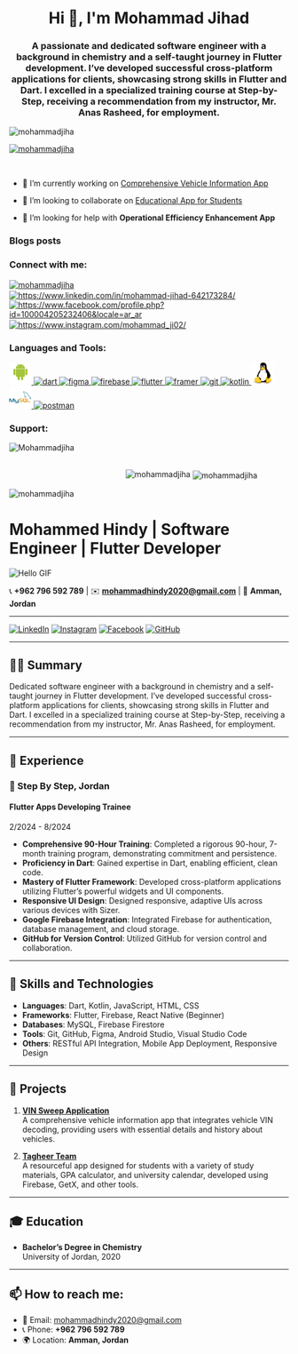 <h1 align="center">Hi 👋, I'm Mohammad Jihad</h1>
<h3 align="center">A passionate and dedicated software engineer with a background in chemistry and a self-taught journey in Flutter development. I’ve developed successful cross-platform applications for clients, showcasing strong skills in Flutter and Dart. I excelled in a specialized training course at Step-by-Step, receiving a recommendation from my instructor, Mr. Anas Rasheed, for employment.</h3>

<p align="left"> <img src="https://komarev.com/ghpvc/?username=mohammadjiha&label=Profile%20views&color=0e75b6&style=flat" alt="mohammadjiha" /> </p>

<p align="left"> <a href="https://github.com/ryo-ma/github-profile-trophy"><img src="https://github-profile-trophy.vercel.app/?username=mohammadjiha" alt="mohammadjiha" /></a> </p>

<p align="left"> <a href="https://twitter.com/" target="blank"><img src="https://img.shields.io/twitter/follow/?logo=twitter&style=for-the-badge" alt="" /></a> </p>

- 🔭 I’m currently working on [Comprehensive Vehicle Information App](https://github.com/mohammadjiha/vin_sweep3)

- 👯 I’m looking to collaborate on [Educational App for Students](https://github.com/mohammadjiha/taggeer-app)

- 🤝 I’m looking for help with **Operational Efficiency Enhancement App**

### Blogs posts
<!-- BLOG-POST-LIST:START -->
<!-- BLOG-POST-LIST:END -->

<h3 align="left">Connect with me:</h3>
<p align="left">
<a href="https://dev.to/mohammadjiha" target="blank"><img align="center" src="https://raw.githubusercontent.com/rahuldkjain/github-profile-readme-generator/master/src/images/icons/Social/devto.svg" alt="mohammadjiha" height="30" width="40" /></a>
<a href="https://linkedin.com/in/mohammad-jihad-642173284/" target="blank"><img align="center" src="https://raw.githubusercontent.com/rahuldkjain/github-profile-readme-generator/master/src/images/icons/Social/linked-in-alt.svg" alt="https://www.linkedin.com/in/mohammad-jihad-642173284/" height="30" width="40" /></a>
<a href="https://fb.com/100004205232406" target="blank"><img align="center" src="https://raw.githubusercontent.com/rahuldkjain/github-profile-readme-generator/master/src/images/icons/Social/facebook.svg" alt="https://www.facebook.com/profile.php?id=100004205232406&locale=ar_ar" height="30" width="40" /></a>
<a href="https://instagram.com/mohammad_ji02/" target="blank"><img align="center" src="https://raw.githubusercontent.com/rahuldkjain/github-profile-readme-generator/master/src/images/icons/Social/instagram.svg" alt="https://www.instagram.com/mohammad_ji02/" height="30" width="40" /></a>
</p>

<h3 align="left">Languages and Tools:</h3>
<p align="left"> <a href="https://developer.android.com" target="_blank" rel="noreferrer"> <img src="https://raw.githubusercontent.com/devicons/devicon/master/icons/android/android-original-wordmark.svg" alt="android" width="40" height="40"/> </a> <a href="https://dart.dev" target="_blank" rel="noreferrer"> <img src="https://www.vectorlogo.zone/logos/dartlang/dartlang-icon.svg" alt="dart" width="40" height="40"/> </a> <a href="https://www.figma.com/" target="_blank" rel="noreferrer"> <img src="https://www.vectorlogo.zone/logos/figma/figma-icon.svg" alt="figma" width="40" height="40"/> </a> <a href="https://firebase.google.com/" target="_blank" rel="noreferrer"> <img src="https://www.vectorlogo.zone/logos/firebase/firebase-icon.svg" alt="firebase" width="40" height="40"/> </a> <a href="https://flutter.dev" target="_blank" rel="noreferrer"> <img src="https://www.vectorlogo.zone/logos/flutterio/flutterio-icon.svg" alt="flutter" width="40" height="40"/> </a> <a href="https://www.framer.com/" target="_blank" rel="noreferrer"> <img src="https://www.vectorlogo.zone/logos/framer/framer-icon.svg" alt="framer" width="40" height="40"/> </a> <a href="https://git-scm.com/" target="_blank" rel="noreferrer"> <img src="https://www.vectorlogo.zone/logos/git-scm/git-scm-icon.svg" alt="git" width="40" height="40"/> </a> <a href="https://kotlinlang.org" target="_blank" rel="noreferrer"> <img src="https://www.vectorlogo.zone/logos/kotlinlang/kotlinlang-icon.svg" alt="kotlin" width="40" height="40"/> </a> <a href="https://www.linux.org/" target="_blank" rel="noreferrer"> <img src="https://raw.githubusercontent.com/devicons/devicon/master/icons/linux/linux-original.svg" alt="linux" width="40" height="40"/> </a> <a href="https://www.mysql.com/" target="_blank" rel="noreferrer"> <img src="https://raw.githubusercontent.com/devicons/devicon/master/icons/mysql/mysql-original-wordmark.svg" alt="mysql" width="40" height="40"/> </a> <a href="https://postman.com" target="_blank" rel="noreferrer"> <img src="https://www.vectorlogo.zone/logos/getpostman/getpostman-icon.svg" alt="postman" width="40" height="40"/> </a> </p>

<h3 align="left">Support:</h3>
<p><a href="https://ko-fi.com/Mohammadjiha"> <img align="left" src="https://cdn.ko-fi.com/cdn/kofi3.png?v=3" height="50" width="210" alt="Mohammadjiha" /></a></p><br><br>

<p><img align="left" src="https://github-readme-stats.vercel.app/api/top-langs?username=mohammadjiha&show_icons=true&locale=en&layout=compact" alt="mohammadjiha" /></p>

<p>&nbsp;<img align="center" src="https://github-readme-stats.vercel.app/api?username=mohammadjiha&show_icons=true&locale=en" alt="mohammadjiha" /></p>

<p><img align="center" src="https://github-readme-streak-stats.herokuapp.com/?user=mohammadjiha&" alt="mohammadjiha" /></p>

# Mohammed Hindy | Software Engineer | Flutter Developer

![Hello GIF](https://i.pinimg.com/originals/3c/66/44/3c6644e66d201ed4510e4e52c8f4eb5f.gif)

📞 **+962 796 592 789** | ✉️ **mohammadhindy2020@gmail.com** | 📍 **Amman, Jordan**

---

[![LinkedIn](https://img.shields.io/badge/LinkedIn-0077B5?style=flat&logo=linkedin&logoColor=white)](https://www.linkedin.com/in/mohammad-jihad-642173284/)
[![Instagram](https://img.shields.io/badge/Instagram-E4405F?style=flat&logo=instagram&logoColor=white)](https://www.instagram.com/mohammad_ji02/)
[![Facebook](https://img.shields.io/badge/Facebook-1877F2?style=flat&logo=facebook&logoColor=white)](https://www.facebook.com/profile.php?id=100004205232406&locale=ar_AR)
[![GitHub](https://img.shields.io/badge/GitHub-181717?style=flat&logo=github&logoColor=white)](https://github.com/mohammadjiha)

---

## 👨‍💻 Summary

Dedicated software engineer with a background in chemistry and a self-taught journey in Flutter development. I’ve developed successful cross-platform applications for clients, showcasing strong skills in Flutter and Dart. I excelled in a specialized training course at Step-by-Step, receiving a recommendation from my instructor, Mr. Anas Rasheed, for employment.

---

## 💼 Experience

### 📌 Step By Step, Jordan
#### Flutter Apps Developing Trainee  
2/2024 - 8/2024  
- **Comprehensive 90-Hour Training**: Completed a rigorous 90-hour, 7-month training program, demonstrating commitment and persistence.  
- **Proficiency in Dart**: Gained expertise in Dart, enabling efficient, clean code.  
- **Mastery of Flutter Framework**: Developed cross-platform applications utilizing Flutter’s powerful widgets and UI components.  
- **Responsive UI Design**: Designed responsive, adaptive UIs across various devices with Sizer.  
- **Google Firebase Integration**: Integrated Firebase for authentication, database management, and cloud storage.  
- **GitHub for Version Control**: Utilized GitHub for version control and collaboration.  

--- 

## 🔧 Skills and Technologies

- **Languages**: Dart, Kotlin, JavaScript, HTML, CSS
- **Frameworks**: Flutter, Firebase, React Native (Beginner)
- **Databases**: MySQL, Firebase Firestore
- **Tools**: Git, GitHub, Figma, Android Studio, Visual Studio Code
- **Others**: RESTful API Integration, Mobile App Deployment, Responsive Design

---

## 🎯 Projects
1. **[VIN Sweep Application](https://github.com/mohammadjiha/vin_sweep3)**  
   A comprehensive vehicle information app that integrates vehicle VIN decoding, providing users with essential details and history about vehicles.  
   
2. **[Tagheer Team](https://github.com/mohammadjiha/taggeer-app)**  
   A resourceful app designed for students with a variety of study materials, GPA calculator, and university calendar, developed using Firebase, GetX, and other tools.  

---

## 🎓 Education

- **Bachelor’s Degree in Chemistry**  
  University of Jordan, 2020  

--- 

## 📫 How to reach me:
- 📧 Email: [mohammadhindy2020@gmail.com](mailto:mohammadhindy2020@gmail.com)
- 📞 Phone: **+962 796 592 789**
- 🌍 Location: **Amman, Jordan**
